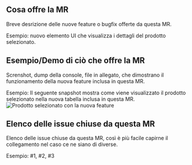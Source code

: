 ## Cosa offre la MR

Breve desrizione delle nuove feature o bugfix offerte da questa MR.

Esempio: nuovo elemento UI che visualizza i dettagli del prodotto selezionato.



## Esempio/Demo di ciò che offre la MR

Screnshot, dump della console, file in allegato, che dimostrano il funzionamento della nuova feature
inclusa in questa MR.

Esempio: Il seguente snapshot mostra come viene visualizzato il prodotto selezionato nella nuova tabella inclusa in questa MR.
![Prodotto selezionato con la nuova feature](http://www.avioconsulting.com/sites/default/files/page-images/u70/36%20create%20list.jpg)



## Elenco delle issue chiuse da questa MR

Elenco delle issue chiuse da questa MR, così è più facile capirne il collegamento nel caso ce ne siano di diverse.

Esempio: #1, #2, #3

